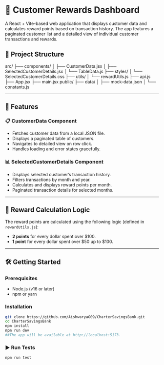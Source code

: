 # 🧾 Customer Rewards Dashboard

A React + Vite-based web application that displays customer data and calculates reward points based on transaction history. The app features a paginated customer list and a detailed view of individual customer transactions and rewards.

## 📁 Project Structure

src/
├── components/
│ ├── CustomerData.jsx
│ ├── SelectedCustomerDetails.jsx
│ └── TableData.js
├── styles/
│ └── SelectedCustomerDetails.css
├── utils/
│ └── rewardUtils.js
├── api.js
├── App.jsx
├── main.jsx public/
├── data/
│ ├── mock-data.json
│ └── constants.js

---

## 🚀 Features

### 📋 CustomerData Component

- Fetches customer data from a local JSON file.
- Displays a paginated table of customers.
- Navigates to detailed view on row click.
- Handles loading and error states gracefully.

### 📊 SelectedCustomerDetails Component

- Displays selected customer’s transaction history.
- Filters transactions by month and year.
- Calculates and displays reward points per month.
- Paginated transaction details for selected months.

---

## 🧮 Reward Calculation Logic

The reward points are calculated using the following logic (defined in `rewardUtils.js`):

- **2 points** for every dollar spent over \$100.
- **1 point** for every dollar spent over \$50 up to \$100.

---

## 🛠️ Getting Started

### Prerequisites

- Node.js (v16 or later)
- npm or yarn

### Installation

```bash
git clone https://github.com/AishwaryaG09/CharterSavingsBank.git
cd CharterSavingsBank
npm install
npm run dev
##The app will be available at http://localhost:5173.
```

### ▶️ Run Tests

```bash
npm run test
```
